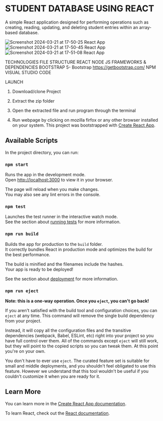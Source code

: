 # STUDENT DATABASE USING REACT
A simple React application designed for performing operations such as creating, reading, updating, and deleting student entries within an array-based database.


![Screenshot 2024-03-21 at 17-50-25 React App](https://github.com/Benji-c-Ohanu/Student-Database-REACT/assets/59982887/7f01dd21-7ad5-499e-9460-763edda58756)
![Screenshot 2024-03-21 at 17-50-45 React App](https://github.com/Benji-c-Ohanu/Student-Database-REACT/assets/59982887/c356023b-e0bd-42b4-ab58-8ce622fb644a)
![Screenshot 2024-03-21 at 17-51-08 React App](https://github.com/Benji-c-Ohanu/Student-Database-REACT/assets/59982887/21f6ce50-c98d-402a-ada5-7d2171aba0e3)

TECHNOLOGIES 
FILE STRUCTURE
REACT
NODE JS
FRAMEWORKS & DEPENDENCIES
BOOTSTRAP 5- Bootstrap https://getbootstrap.com/
 NPM
VISUAL STUDIO CODE


LAUNCH
1. Download/clone Project

2. Extract the zip folder

3. Open the extracted file and run program through the terminal

4. Run webpage by clicking on mozilla firfox or any other browser installed on your system.
This project was bootstrapped with [Create React App](https://github.com/facebook/create-react-app).


## Available Scripts

In the project directory, you can run:

### `npm start`

Runs the app in the development mode.\
Open [http://localhost:3000](http://localhost:3000) to view it in your browser.

The page will reload when you make changes.\
You may also see any lint errors in the console.

### `npm test`

Launches the test runner in the interactive watch mode.\
See the section about [running tests](https://facebook.github.io/create-react-app/docs/running-tests) for more information.

### `npm run build`

Builds the app for production to the `build` folder.\
It correctly bundles React in production mode and optimizes the build for the best performance.

The build is minified and the filenames include the hashes.\
Your app is ready to be deployed!

See the section about [deployment](https://facebook.github.io/create-react-app/docs/deployment) for more information.

### `npm run eject`

**Note: this is a one-way operation. Once you `eject`, you can't go back!**

If you aren't satisfied with the build tool and configuration choices, you can `eject` at any time. This command will remove the single build dependency from your project.

Instead, it will copy all the configuration files and the transitive dependencies (webpack, Babel, ESLint, etc) right into your project so you have full control over them. All of the commands except `eject` will still work, but they will point to the copied scripts so you can tweak them. At this point you're on your own.

You don't have to ever use `eject`. The curated feature set is suitable for small and middle deployments, and you shouldn't feel obligated to use this feature. However we understand that this tool wouldn't be useful if you couldn't customize it when you are ready for it.

## Learn More

You can learn more in the [Create React App documentation](https://facebook.github.io/create-react-app/docs/getting-started).

To learn React, check out the [React documentation](https://reactjs.org/).

